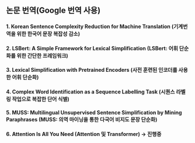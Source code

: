## 논문 번역(Google 번역 사용)

#### 1. Korean Sentence Complexity Reduction for Machine Translation   (기계번역을 위한 한국어 문장 복잡성 감소)
#### 2. LSBert: A Simple Framework for Lexical Simplification   (LSBert: 어휘 단순화를 위한 간단한 프레임워크)
#### 3. Lexical Simplification with Pretrained Encoders   (사전 훈련된 인코더를 사용한 어휘 단순화)
#### 4. Complex Word Identification as a Sequence Labelling Task   (시퀀스 라벨링 작업으로 복잡한 단어 식별)
#### 5. MUSS: Multilingual Unsupervised Sentence Simplification by Mining Paraphrases   (MUSS: 의역 마이닝을 통한 다국어 비지도 문장 단순화)
#### 6. Attention Is All You Need   (Attention 및 Transformer) → 진행중